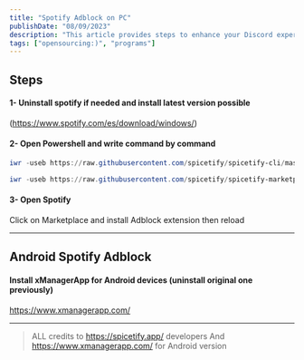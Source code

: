 ```yaml
---
title: "Spotify Adblock on PC"
publishDate: "08/09/2023"
description: "This article provides steps to enhance your Discord experience and block ads on PC and Android Spotify"
tags: ["opensourcing:)", "programs"]
---
```


## Steps
#### 1- Uninstall spotify if needed and install latest version possible
(https://www.spotify.com/es/download/windows/)

#### 2- Open Powershell and write command by command
```powershell
iwr -useb https://raw.githubusercontent.com/spicetify/spicetify-cli/master/install.ps1 | iex
```
```powershell
iwr -useb https://raw.githubusercontent.com/spicetify/spicetify-marketplace/main/resources/install.ps1 | iex
```
#### 3- Open Spotify
Click on Marketplace and install Adblock extension then reload

----------------------------------------------------------------

## Android Spotify Adblock
#### Install xManagerApp for Android devices (uninstall original one previously)
https://www.xmanagerapp.com/

----------------------------------------------------------------
>ALL credits to https://spicetify.app/ developers
>And https://www.xmanagerapp.com/ for Android version
